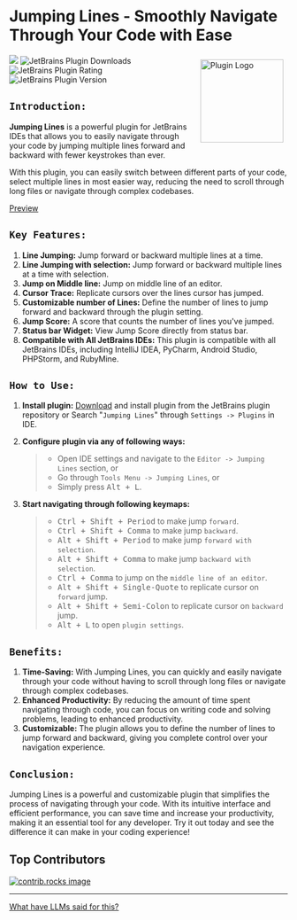 # Jumping Lines - Smoothly Navigate Through Your Code with Ease

<img align="right" src="src/main/resources/META-INF/pluginIcon.svg" style ="height:150px;width:150px;padding:8px;" alt="Plugin Logo">

<a href="https://plugins.jetbrains.com/plugin/22878-jumping-lines"><img src="https://img.shields.io/website?down_color=red&down_message=Under%20work&label=Plugin&logo=jetbrains&style=for-the-badge&up_color=blue&up_message=Stable&url=https://plugins.jetbrains.com/plugin/22878-jumping-lines"></a>
![JetBrains Plugin Downloads](https://img.shields.io/jetbrains/plugin/d/22878?style=for-the-badge&logo=jetbrains&label=Total%20Downloads&color=blue)
![JetBrains Plugin Rating](https://img.shields.io/jetbrains/plugin/r/rating/22878?style=for-the-badge&logo=jetbrains&label=Rating&color=blue)
![JetBrains Plugin Version](https://img.shields.io/jetbrains/plugin/v/22878?style=for-the-badge&logo=jetbrains&label=Version&color=blue)

## `Introduction:`

**Jumping Lines** is a powerful plugin for JetBrains IDEs that allows you to easily navigate through your code by
jumping multiple lines forward and backward with fewer keystrokes than ever.

With this plugin, you can easily switch between different parts of your code, select multiple lines in most easier way,
reducing the need to scroll through long files or navigate through complex codebases.

[Preview](https://github.com/HarshPanchal18/Jumping-Lines/assets/63415584/fe86d298-7875-4744-ba4b-68e21a876d70)

## `Key Features:`

1. **Line Jumping:** Jump forward or backward multiple lines at a time.
2. **Line Jumping with selection:** Jump forward or backward multiple lines at a time with selection.
3. **Jump on Middle line:** Jump on middle line of an editor.
4. **Cursor Trace:** Replicate cursors over the lines cursor has jumped.
5. **Customizable number of Lines:** Define the number of lines to jump forward and backward through the plugin
   setting.
6. **Jump Score:** A score that counts the number of lines you've jumped.
7. **Status bar Widget:** View Jump Score directly from status bar.
8. **Compatible with All JetBrains IDEs:** This plugin is compatible with all JetBrains IDEs, including IntelliJ IDEA,
   PyCharm, Android Studio, PHPStorm, and RubyMine.

## `How to Use:`

1. **Install plugin:** [Download](https://plugins.jetbrains.com/plugin/22878-jumping-lines) and install plugin
   from the JetBrains plugin repository or Search "`Jumping Lines`" through `Settings -> Plugins` in IDE.

2. **Configure plugin via any of following ways:**

   > * Open IDE settings and navigate to the `Editor -> Jumping Lines` section, or
   > * Go through `Tools Menu -> Jumping Lines`, or
   > * Simply press <kbd>Alt + L</kbd>.

3. **Start navigating through following keymaps:**

   > * <kbd>Ctrl + Shift + Period</kbd> to make jump `forward`.
   > * <kbd>Ctrl + Shift + Comma</kbd> to make jump `backward`.
   > * <kbd>Alt + Shift + Period</kbd> to make jump `forward with selection`.
   > * <kbd>Alt + Shift + Comma</kbd> to make jump `backward with selection`.
   > * <kbd>Ctrl + Comma</kbd> to jump on the `middle line of an editor`.
   > * <kbd>Alt + Shift + Single-Quote</kbd> to replicate cursor on `forward` jump.
   > * <kbd>Alt + Shift + Semi-Colon</kbd> to replicate cursor on `backward` jump.
   > * <kbd>Alt + L</kbd> to open `plugin settings`.

## `Benefits:`

1. **Time-Saving:** With Jumping Lines, you can quickly and easily navigate through your code without having to scroll
   through long files or navigate through complex codebases.
2. **Enhanced Productivity:** By reducing the amount of time spent navigating through code, you can focus on writing
   code and solving problems, leading to enhanced productivity.
3. **Customizable:** The plugin allows you to define the number of lines to jump forward and backward, giving you
   complete control over your navigation experience.

## `Conclusion:`

Jumping Lines is a powerful and customizable plugin that simplifies the process of navigating through your code. With
its intuitive interface and efficient performance, you can save time and increase your productivity, making it an
essential tool for any developer. Try it out today and see the difference it can make in your coding experience!

## Top Contributors

<a href="https://github.com/HarshPanchal18/Jumping-Lines/graphs/contributors">
  <img src="https://contrib.rocks/image?repo=HarshPanchal18/Jumping-Lines" alt="contrib.rocks image" /><br/>
</a>

---

[What have LLMs said for this?](/Popularity.md)
